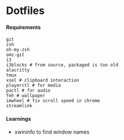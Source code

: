 # Dotfiles

#### Requirements

```
git
zsh
oh-my-zsh
omz-git
i3
i3blocks # from source, packaged is too old
alacritty
tmux
xsel # clipboard interaction
playerctl # for media
pactl # for audio
feh # wallpaper
imwheel # fix scroll speed in chrome
streamlink
```


#### Learnings

- xwininfo to find window names
